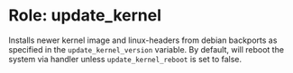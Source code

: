 # Role: update_kernel

Installs newer kernel image and linux-headers from debian backports as specified in the `update_kernel_version` variable. By default, will reboot the system via handler unless `update_kernel_reboot` is set to false. 

